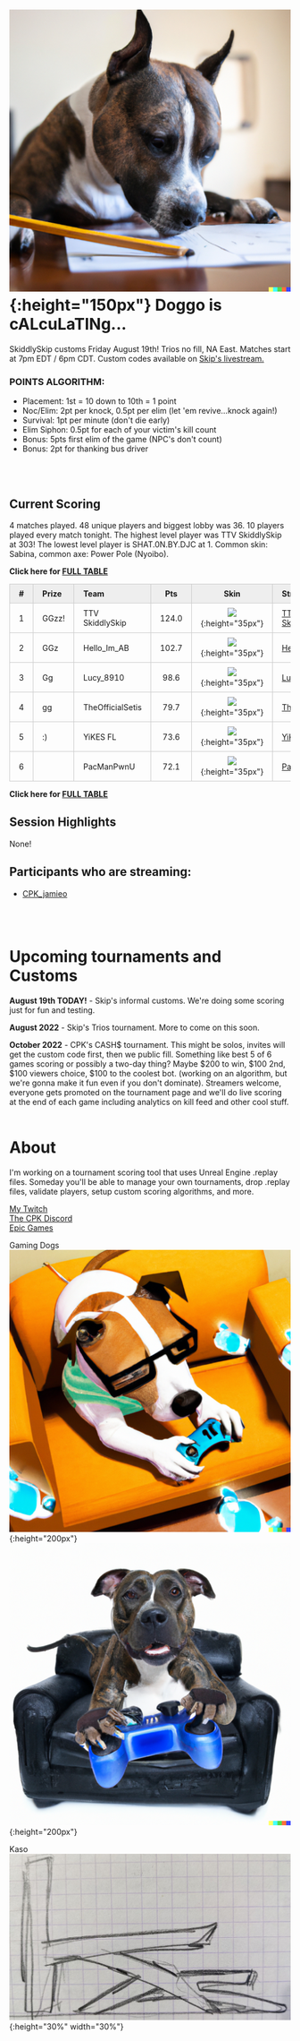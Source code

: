 <meta http-equiv="refresh" content="30">

<style>
      .tableFixHead {
        overflow-y: auto;
        height: 195px;
      }
      .tableFixHead thead th {
        position: sticky;
        top: 0;
      }
      table {
        border-collapse: collapse;
        width: 100%;
      }
      th,
      td {
        padding: 8px 16px;
        border: 1px solid #ccc;
      }
      th {
        background: #eee;
      }
</style>


# ![Kas](/images/dogs/scoringDog1.png){:height="150px"} Doggo is cALcuLaTINg...
SkiddlySkip customs Friday August 19th! Trios no fill, NA East. Matches start at 7pm EDT / 6pm CDT. Custom codes available on [Skip's livestream.](https://www.facebook.com/skiddlyskip/videos/572782887910227/)

<!--\/\/\/\/\/\/\/\/\/\/\/\/\/\/\/\/\/\/\/\/\/\/\/\/\/\/\/\/\/\/\/\/\
    Insert overview query results here (script XYZ.sql)-->
<!--/\/\/\/\/\/\/\/\/\/\/\/\/\/\/\/\/\/\/\/\/\/\/\/\/\/\/\/\/\/\/\/\/-->

### POINTS ALGORITHM:
- Placement: 1st = 10 down to 10th = 1 point
- Noc/Elim: 2pt per knock, 0.5pt per elim (let 'em revive...knock again!)
- Survival: 1pt per minute (don't die early)
- Elim Siphon: 0.5pt for each of your victim's kill count
- Bonus: 5pts first elim of the game (NPC's don't count)
- Bonus: 2pt for thanking bus driver
<br/>
<br/>

## Current Scoring
<!--\/\/\/\/\/\/\/\/\/\/\/\/\/\/\/\/\/\/\/\/\/\/\/\/\/\/\/\/\/\/\/\/\
    Insert scoring results here (script ABC.sql)-->
4 matches played. 48 unique players and biggest lobby was 36. 10 players played every match tonight. The highest level player was TTV SkiddlySkip at 303! The lowest level player is SHAT.0N.BY.DJC at 1. Common skin: Sabina, common axe: Power Pole (Nyoibo).

**Click here for [FULL TABLE](https://www.kaso.gg/fullresults)**

| # | Prize | Team | Pts | Skin | Stream |
| :--- | :--- | :--- | :----: | :----: | :--- |
|1|GGzz!|TTV SkiddlySkip|124.0|![](https://media.fortniteapi.io/images/a0cf0eb956aa5483a9ae4394d1157ff3/transparent.png){:height="35px"}|[TTV SkiddlySkip](https://www.twitchtv.cpk_kaso)|
|2|GGz|Hello_Im_AB|102.7|![](https://media.fortniteapi.io/images/bb74dc772b36b4ae98273a334775b6f5/transparent.png){:height="35px"}|[Hello_Im_AB](https://www.twitchtv.cpk_kaso)|
|3|Gg|Lucy_8910|98.6|![](https://media.fortniteapi.io/images/52f1f7d24620835f96dfe15fc8f5b1da/transparent.png){:height="35px"}|[Lucy_8910](https://www.twitchtv.cpk_kaso)|
|4|gg|TheOfficialSetis|79.7|![](https://media.fortniteapi.io/images/c765c24d97490acabfe948bbac2318bf/transparent.png){:height="35px"}|[TheOfficialSetis](https://www.twitchtv.cpk_kaso)|
|5|:)|YiKES FL|73.6|![](https://media.fortniteapi.io/images/8a7d59675dd875bb4c618395bdebd7e1/transparent.png){:height="35px"}|[YiKES FL](https://www.twitchtv.cpk_kaso)|
|6||PacManPwnU|72.1|![](https://media.fortniteapi.io/images/6ee43a20a84f5fffebfe008e176575a1/transparent.png){:height="35px"}|[PacManPwnU](https://www.twitchtv.cpk_kaso)|

**Click here for [FULL TABLE](https://www.kaso.gg/fullresults)**
<!--/\/\/\/\/\/\/\/\/\/\/\/\/\/\/\/\/\/\/\/\/\/\/\/\/\/\/\/\/\/\/\/\/-->

## Session Highlights
<!--\/\/\/\/\/\/\/\/\/\/\/\/\/\/\/\/\/\/\/\/\/\/\/\/\/\/\/\/\/\/\/\/\
    Insert highlights here (script PQR.sql)-->
None!
<!--/\/\/\/\/\/\/\/\/\/\/\/\/\/\/\/\/\/\/\/\/\/\/\/\/\/\/\/\/\/\/\/\/-->


## Participants who are streaming:
- [CPK_jamieo](https://www.twitch.tv/cpk_jamieo)
<br/>
<br/>

# Upcoming tournaments and Customs

**August 19th TODAY!** - Skip's informal customs. We're doing some scoring just for fun and testing.  

**August 2022** - Skip's Trios tournament. More to come on this soon.  

**October 2022** - CPK's CASH$ tournament. This might be solos, invites will get the custom code first, then we public fill. Something like best 5 of 6 games scoring or possibly a two-day thing? Maybe $200 to win, $100 2nd, $100 viewers choice, $100 to the coolest bot. (working on an algorithm, but we're gonna make it fun even if you don't dominate). Streamers welcome, everyone gets promoted on the tournament page and we'll do live scoring at the end of each game including analytics on kill feed and other cool stuff.
<br/>
<br/>

# About
I'm working on a tournament scoring tool that uses Unreal Engine .replay files. Someday you'll be able to manage your own tournaments, drop .replay files, validate players, setup custom scoring algorithms, and more.

[My Twitch](https://www.twitch.tv/cpk_kaso)  
[The CPK Discord](https://www.twitch.tv/cpk_jamieo)  
[Epic Games](https://www.epicgames.com)  

Gaming Dogs  
![Kas](/images/dogs/gamingDog1.png){:height="200px"}
![Kas](/images/dogs/gamingDog2.png){:height="200px"}

Kaso
![Kas](/images/kas.JPG){:height="30%" width="30%"}

<!---
use double space at end of a line to make a carriage return on the resulting page
![Kas](/images/kas.JPG){:height="20%" width="20%"}
![Kas](/images/gamingDog1.JPG){:height="200px"}
-->